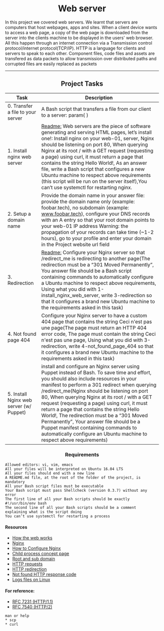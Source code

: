 <center> <h1>Web server</h1> </center>
In this project we covered web servers. We learnt that servers are computers that host webpages, apps and sites. When a client device wants to access a web page, a copy of the web page is downloaded from the server into the clients machine to be displayed in the users' web browser. All this happen through an internet connection via a Transmission control protocol/internet protocol(TCP/IP). HTTP is a language for clients and servers to speak to each other. Component files, code files and assets are transfered as data packets to allow transmission over distributed paths and corrupted files are easily replaced as packets

---

<center> <h2>Project Tasks</h2> </center>

| Task | Description |
| ---- | ----------- |
| 0. Transfer a file to your server | A Bash script that transfers a file from our client to a server: param(<path to the file to be transferred> <IP of the server we want to transfer the file to> <username scp connects with> <path to the SSH private key that scp uses>) |
| 1. Install nginx web server | [Readme:](https://intranet.alxswe.com/rltoken/KJiFZ4yJyTGp_cv3DYQLaQ) Web servers are the piece of software generating and serving HTML pages, let’s install one!: Install nginx on your web-01, server, Nginx should be listening on port 80, When querying Nginx at its root / with a GET request (requesting a page) using curl, it must return a page that contains the string Hello World!, As an answer file, write a Bash script that configures a new Ubuntu machine to respect above requirements (this script will be run on the server itself),You can’t use systemctl for restarting nginx. |
| 2. Setup a domain name | Provide the domain name in your answer file: provide the domain name only (example: foobar.tech), no subdomain (example: www.foobar.tech), configure your DNS records with an A entry so that your root domain points to your web-01 IP address Warning: the propagation of your records can take time (~1-2 hours), go to your profile and enter your domain in the Project website url field |
| 3. Redirection | [Readme:](https://intranet.alxswe.com/rltoken/RRP9hX3MlQdABaKZD-Y_cA) Configure your Nginx server so that /redirect_me is redirecting to another page(The redirection must be a “301 Moved Permanently”, You answer file should be a Bash script containing commands to automatically configure a Ubuntu machine to respect above requirements, Using what you did with 1-install_nginx_web_server, write 3-redirection so that it configures a brand new Ubuntu machine to the requirements asked in this task) |
| 4. Not found page 404 | Configure your Nginx server to have a custom 404 page that contains the string Ceci n'est pas une page(The page must return an HTTP 404 error code, The page must contain the string Ceci n'est pas une page, Using what you did with 3-redirection, write 4-not_found_page_404 so that it configures a brand new Ubuntu machine to the requirements asked in this task) |
| 5. Install Nginx web server (w/ Puppet) | install and configure an Nginx server using Puppet instead of Bash. To save time and effort, you should also include resources in your manifest to perform a 301 redirect when querying /redirect_me(Nginx should be listening on port 80, When querying Nginx at its root / with a GET request (requesting a page) using curl, it must return a page that contains the string Hello World!, The redirection must be a “301 Moved Permanently”, Your answer file should be a Puppet manifest containing commands to automatically configure an Ubuntu machine to respect above requirements) |

<center> <h3>Requirements</h3> </center>

```
Allowed editors: vi, vim, emacs
All your files will be interpreted on Ubuntu 16.04 LTS
All your files should end with a new line
A README.md file, at the root of the folder of the project, is mandatory
All your Bash script files must be executable
Your Bash script must pass Shellcheck (version 0.3.7) without any error
The first line of all your Bash scripts should be exactly #!/usr/bin/env bash
The second line of all your Bash scripts should be a comment explaining what is the script doing
You can’t use systemctl for restarting a process
```

#### Resources
- [How the web works](https://intranet.alxswe.com/rltoken/6TI3HiyFdwrbXWKVF24Gxw)
- [Nginx](https://intranet.alxswe.com/rltoken/vkVMGlaf39j2DWAQWzo6EA)
- [How to Configure Nginx](https://intranet.alxswe.com/rltoken/zKrpVxWuUHVdW4URAjdFbw)
- [Child process concept page](https://intranet.alxswe.com/rltoken/Ar18u5sRis1fkvkVgzdcqg)
- [Root and sub domain](https://intranet.alxswe.com/rltoken/xi3peVqYl02PfpHHHlCtxQ)
- [HTTP requests](https://intranet.alxswe.com/rltoken/sBrrP4EAmI3NoYjIgZrUhw)
- [HTTP redirection](https://intranet.alxswe.com/rltoken/Eaa4ZuKvye941hTkP8VlBQ)
- [Not found HTTP response code](https://intranet.alxswe.com/rltoken/eJSp2QFTY6jqqNtz8OVDEw)
- [Logs files on Linux](https://intranet.alxswe.com/rltoken/7WMNY5CWD-CBrxmQrdmfPg)

#### For reference:
- [RFC 7231 (HTTP/1.1)](https://intranet.alxswe.com/rltoken/BGa6RrS0dnM6EdBGS_ZDUw)
- [RFC 7540 (HTTP/2)](https://intranet.alxswe.com/rltoken/IZ2fyYn1qNZ9RXXsg5vG1g)

```
man or help
* scp
* curl
```
